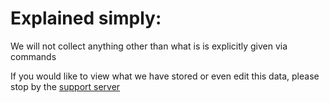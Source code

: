 # Explained simply:

We will not collect anything other than what is is explicitly given via commands

If you would like to view what we have stored or even edit this data, please stop by the [support server](https://discord.gg/Zvxg9gsx3Y)
